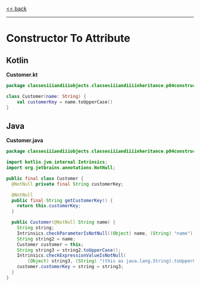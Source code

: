 
[<< back](https://github.com/tomasbjerre/yet-another-kotlin-vs-java-comparison)

-----------------------------

# Constructor To Attribute

## Kotlin

**Customer.kt**

```kotlin
package classesiiiandiiiobjects.classesiiiandiiiinheritance.p04constructoriiitoiiiattribute

class Customer(name: String) {
    val customerKey = name.toUpperCase()
}
```

## Java

**Customer.java**

```java
package classesiiiandiiiobjects.classesiiiandiiiinheritance.p04constructoriiitoiiiattribute;

import kotlin.jvm.internal.Intrinsics;
import org.jetbrains.annotations.NotNull;

public final class Customer {
  @NotNull private final String customerKey;

  @NotNull
  public final String getCustomerKey() {
    return this.customerKey;
  }

  public Customer(@NotNull String name) {
    String string;
    Intrinsics.checkParameterIsNotNull((Object) name, (String) "name");
    String string2 = name;
    Customer customer = this;
    String string3 = string2.toUpperCase();
    Intrinsics.checkExpressionValueIsNotNull(
        (Object) string3, (String) "(this as java.lang.String).toUpperCase()");
    customer.customerKey = string = string3;
  }
}

```

